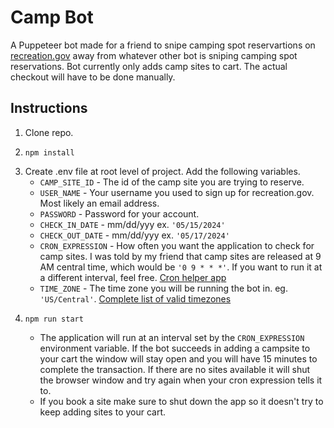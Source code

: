 # Camp Bot
A Puppeteer bot made for a friend to snipe camping spot reservartions on [recreation.gov](https://www.recreation.gov) away from whatever other bot is sniping camping spot reservations.  Bot currently only adds camp sites to cart.  The actual checkout will have to be done manually.

## Instructions
1. Clone repo.
2. ```
   npm install
   ```
3. Create .env file at root level of project.  Add the following variables.
   - `CAMP_SITE_ID` - The id of the camp site you are trying to reserve.
   - `USER_NAME` - Your username you used to sign up for recreation.gov.  Most likely an email address.
   - `PASSWORD` - Password for your account.
   - `CHECK_IN_DATE` - mm/dd/yyy ex. `'05/15/2024'`
   - `CHECK_OUT_DATE` - mm/dd/yyy ex. `'05/17/2024'`
   - `CRON_EXPRESSION` - How often you want the application to check for camp sites.  I was told by my friend that camp sites are released at 9 AM central time, which would be `'0 9 * * *'`.  If you want to run it at a different interval, feel free. [Cron helper app](https://crontab.guru/)
   - `TIME_ZONE` - The time zone you will be running the bot in. eg. `'US/Central'`. [Complete list of valid timezones](https://en.wikipedia.org/wiki/List_of_tz_database_time_zones)
4. ```
   npm run start
   ```
   - The application will run at an interval set by the `CRON_EXPRESSION` environment variable.  If the bot succeeds in adding a campsite to your cart the window will stay open and you will have 15 minutes to complete the transaction.  If there are no sites available it will shut the browser window and try again when your cron expression tells it to.
   - If you book a site make sure to shut down the app so it doesn't try to keep adding sites to your cart.